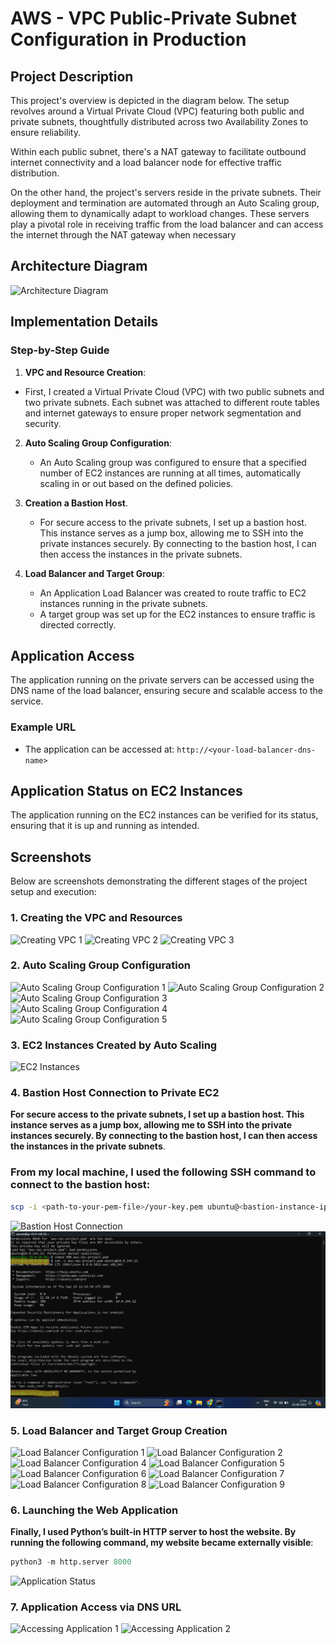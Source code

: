 # AWS - VPC Public-Private Subnet Configuration in Production 

## Project Description
This project's overview is depicted in the diagram below. The setup revolves around a Virtual Private Cloud (VPC) featuring both public and private subnets, thoughtfully distributed across two Availability Zones to ensure reliability.

Within each public subnet, there's a NAT gateway to facilitate outbound internet connectivity and a load balancer node for effective traffic distribution.

On the other hand, the project's servers reside in the private subnets. Their deployment and termination are automated through an Auto Scaling group, allowing them to dynamically adapt to workload changes. These servers play a pivotal role in receiving traffic from the load balancer and can access the internet through the NAT gateway when necessary

## Architecture Diagram
![Architecture Diagram](screenshots/architecture-diagram.png)

## Implementation Details
### Step-by-Step Guide

 1. **VPC and Resource Creation**:
   - First, I created a Virtual Private Cloud (VPC) with two public subnets and two private subnets. Each subnet was attached to different route tables and internet gateways to ensure 
     proper network segmentation and security.
     
2. **Auto Scaling Group Configuration**:
   - An Auto Scaling group was configured to ensure that a specified number of EC2 instances are running at all times, automatically scaling in or out based on the defined policies.
     
3. **Creation a Bastion Host**.
   - For secure access to the private subnets, I set up a bastion host. This instance serves as a jump box, allowing me to SSH into the private instances securely. By connecting to the 
     bastion host, I can then access the instances in the private subnets.

4. **Load Balancer and Target Group**:
   - An Application Load Balancer was created to route traffic to EC2 instances running in the private subnets.
   - A target group was set up for the EC2 instances to ensure traffic is directed correctly.


## Application Access
The application running on the private servers can be accessed using the DNS name of the load balancer, ensuring secure and scalable access to the service.

### Example URL
- The application can be accessed at: `http://<your-load-balancer-dns-name>`

## Application Status on EC2 Instances
The application running on the EC2 instances can be verified for its status, ensuring that it is up and running as intended.

## Screenshots
Below are screenshots demonstrating the different stages of the project setup and execution:

### 1. Creating the VPC and Resources
![Creating VPC 1](screenshots/vpc-creation1.png)
![Creating VPC 2](screenshots/vpc-creation2.png)
![Creating VPC 3](screenshots/vpc-creation3.png)

### 2. Auto Scaling Group Configuration
![Auto Scaling Group Configuration 1](screenshots/auto-scaling-group-configuration1.png)
![Auto Scaling Group Configuration 2](screenshots/auto-scaling-group-configuration2.png)
![Auto Scaling Group Configuration 3](screenshots/auto-scaling-group-configuration3.png)
![Auto Scaling Group Configuration 4](screenshots/auto-scaling-group-configuration4.png)
![Auto Scaling Group Configuration 5](screenshots/auto-scaling-group-configuration5.png)

### 3. EC2 Instances Created by Auto Scaling
![EC2 Instances](screenshots/ec2-instances.png)

### 4. Bastion Host Connection to Private EC2
**For secure access to the private subnets, I set up a bastion host. This instance serves as a jump box, allowing me to SSH into the private instances securely. By connecting to the bastion host, I can then access the instances in the private subnets**.

### From my local machine, I used the following SSH command to connect to the bastion host:
```bash
scp -i <path-to-your-pem-file>/your-key.pem ubuntu@<bastion-instance-ip>:/home/ubuntu
```
![Bastion Host Connection](screenshots/bastion-host-connection.png)
![Bastion Host Connection](screenshots/bastion-host-connection1.png)

### 5. Load Balancer and Target Group Creation
![Load Balancer Configuration 1](screenshots/load-balancer-configuration1.png)
![Load Balancer Configuration 2](screenshots/load-balancer-configuration2.png)
![Load Balancer Configuration 4](screenshots/load-balancer-configuration4.png)
![Load Balancer Configuration 5](screenshots/load-balancer-configuration5.png)
![Load Balancer Configuration 6](screenshots/load-balancer-configuration6.png)
![Load Balancer Configuration 7](screenshots/load-balancer-configuration7.png)
![Load Balancer Configuration 8](screenshots/load-balancer-configuration8.png)
![Load Balancer Configuration 9](screenshots/load-balancer-configuration9.png)

### 6. Launching the Web Application
**Finally, I used Python’s built-in HTTP server to host the website. By running the following command, my website became externally visible**:
```python
python3 -m http.server 8000
```
![Application Status](screenshots/application-status.png)

### 7. Application Access via DNS URL
![Accessing Application 1](screenshots/application-access1.png)
![Accessing Application 2](screenshots/application-access2.png)

